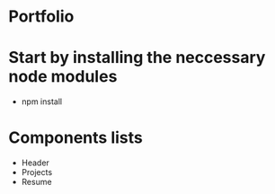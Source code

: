 # Portfolio

# Start by installing the neccessary node modules

- npm install

# Components lists

- Header
- Projects
- Resume
